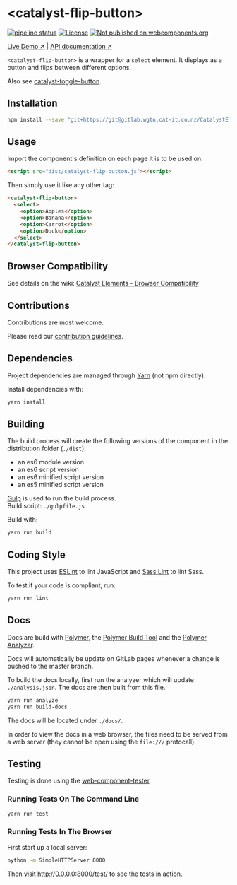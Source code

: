 # &lt;catalyst-flip-button&gt;

[![pipeline status](https://gitlab.wgtn.cat-it.co.nz/CatalystElements/catalyst-flip-button/badges/master/pipeline.svg)](https://gitlab.wgtn.cat-it.co.nz/CatalystElements/catalyst-flip-button/pipelines)
[![License](https://img.shields.io/badge/license-BSD%203--Clause-blue.svg)](LICENSE)
[![Not published on webcomponents.org](https://img.shields.io/badge/webcomponents.org-unpublished-red.svg)](https://gitlab.wgtn.cat-it.co.nz/CatalystElements/catalyst-flip-button)

[Live Demo ↗](http://catalystelements.pages.gitlab.wgtn.cat-it.co.nz/CatalystElements/#/elements/catalyst-flip-button/demos/es6-component-demo)
|
[API documentation ↗](http://catalystelements.pages.gitlab.wgtn.cat-it.co.nz/CatalystElements/#/elements/catalyst-flip-button)

`<catalyst-flip-button>` is a wrapper for a `select` element. It displays as a button and flips between different options.

Also see [catalyst-toggle-button](https://gitlab.wgtn.cat-it.co.nz/CatalystElements/catalyst-toggle-button).

## Installation

```sh
npm install --save "git+https://git@gitlab.wgtn.cat-it.co.nz/CatalystElements/catalyst-flip-button.git"
```

## Usage

Import the component's definition on each page it is to be used on:

```html
<script src="dist/catalyst-flip-button.js"></script>
```

Then simply use it like any other tag:

```html
<catalyst-flip-button>
  <select>
    <option>Apples</option>
    <option>Banana</option>
    <option>Carrot</option>
    <option>Duck</option>
  </select>
</catalyst-flip-button>
```

## Browser Compatibility

See details on the wiki: [Catalyst Elements - Browser Compatibility](https://wiki.wgtn.cat-it.co.nz/wiki/Catalyst_Elements#Browser_Compatibility)

## Contributions

Contributions are most welcome.

Please read our [contribution guidelines](./CONTRIBUTING.md).

## Dependencies

Project dependencies are managed through [Yarn](https://yarnpkg.com/lang/en/docs/install/) (not npm directly).

Install dependencies with:

```sh
yarn install
```

## Building

The build process will create the following versions of the component in the distribution folder (`./dist`):

* an es6 module version
* an es6 script version
* an es6 minified script version
* an es5 minified script version

[Gulp](https://gulpjs.com/) is used to run the build process.  
Build script: `./gulpfile.js`

Build with:

```sh
yarn run build
```

## Coding Style

This project uses [ESLint](http://eslint.org/) to lint JavaScript and [Sass Lint](https://github.com/sasstools/sass-lint) to lint Sass.

To test if your code is compliant, run:

```sh
yarn run lint
```

## Docs

Docs are build with [Polymer](https://www.polymer-project.org/), the [Polymer Build Tool](https://github.com/Polymer/polymer-build) and the [Polymer Analyzer](https://github.com/Polymer/polymer-analyzer).

Docs will automatically be update on GitLab pages whenever a change is pushed to the master branch.

To build the docs locally, first run the analyzer which will update `./analysis.json`. The docs are then built from this file.

```sh
yarn run analyze
yarn run build-docs
```

The docs will be located under `./docs/`.

In order to view the docs in a web browser, the files need to be served from a web server (they cannot be open using the `file:///` protocall).

## Testing

Testing is done using the [web-component-tester](https://github.com/Polymer/web-component-tester).

### Running Tests On The Command Line

```sh
yarn run test
```

### Running Tests In The Browser

First start up a local server:

```sh
python -m SimpleHTTPServer 8000
```

Then visit http://0.0.0.0:8000/test/ to see the tests in action.
